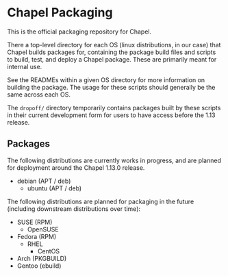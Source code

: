 # Chapel Packaging

This is the official packaging repository for Chapel.

There a top-level directory for each OS (linux distributions, in our case) that
Chapel builds packages for, containing the package build files and scripts to
build, test, and deploy a Chapel package. These are primarily meant for
internal use.

See the READMEs within a given OS directory for more information on building
the package. The usage for these scripts should generally be the same across
each OS.

The `dropoff/` directory temporarily contains packages built by these scripts
in their current development form for users to have access before the 1.13
release.

## Packages

The following distributions are currently works in progress, and are planned
for deployment around the Chapel 1.13.0 release.

* debian (APT / deb)
    * ubuntu (APT / deb)

The following distributions are planned for packaging in the future
(including downstream distributions over time):

* SUSE (RPM)
    * OpenSUSE
* Fedora (RPM)
    * RHEL
        * CentOS
* Arch (PKGBUILD)
* Gentoo (ebuild)
